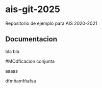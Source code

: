 # ais-git-2025
Repositorio de ejemplo para AIS 2020-2021

## Documentacion 
 bla bla


#MOdficacion conjunta

aaaas


dfmñamfñafsa
